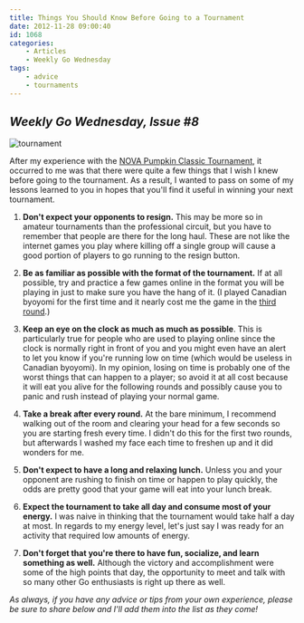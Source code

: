 ```yaml
---
title: Things You Should Know Before Going to a Tournament
date: 2012-11-28 09:00:40
id: 1068
categories:
	- Articles
	- Weekly Go Wednesday
tags:
	- advice
	- tournaments
---
```


## _Weekly Go Wednesday, Issue #8_

![](/images/2012/11/tournament.jpg "tournament")

After my experience with the [NOVA Pumpkin Classic Tournament](http://www.bengozen.com/nova-pumpkin-class-2012-intro/ "NOVA Pumpkin Classic Tournament 2012 — Introduction"), it occurred to me was that there were quite a few things that I wish I knew before going to the tournament. As a result, I wanted to pass on some of my lessons learned to you in hopes that you'll find it useful in winning your next tournament.

1.  **Don't expect your opponents to resign.** This may be more so in amateur tournaments than the professional circuit, but you have to remember that people are there for the long haul. These are not like the internet games you play where killing off a single group will cause a good portion of players to go running to the resign button.

2.  **Be as familiar as possible with the format of the tournament.** If at all possible, try and practice a few games online in the format you will be playing in just to make sure you have the hang of it. (I played Canadian byoyomi for the first time and it nearly cost me the game in the [third round](http://www.bengozen.com/nova-pumpkin-classic-tournament-2012-round-3/ "NOVA Pumpkin Classic Tournament 2012 — Round 3").)

3.  **Keep an eye on the clock as much as much as possible**. This is particularly true for people who are used to playing online since the clock is normally right in front of you and you might even have an alert to let you know if you're running low on time (which would be useless in Canadian byoyomi). In my opinion, losing on time is probably one of the worst things that can happen to a player; so avoid it at all cost because it will eat you alive for the following rounds and possibly cause you to panic and rush instead of playing your normal game.

4.  **Take a break after every round.** At the bare minimum, I recommend walking out of the room and clearing your head for a few seconds so you are starting fresh every time. I didn't do this for the first two rounds, but afterwards I washed my face each time to freshen up and it did wonders for me.

5.  **Don't expect to have a long and relaxing lunch.** Unless you and your opponent are rushing to finish on time or happen to play quickly, the odds are pretty good that your game will eat into your lunch break.

6.  **Expect the tournament to take all day and consume most of your energy.** I was naive in thinking that the tournament would take half a day at most. In regards to my energy level, let's just say I was ready for an activity that required low amounts of energy.

7.  **Don't forget that you're there to have fun, socialize, and learn something as well.** Although the victory and accomplishment were some of the high points that day, the opportunity to meet and talk with so many other Go enthusiasts is right up there as well.

_As always, if you have any advice or tips from your own experience, please be sure to share below and I'll add them into the list as they come!_